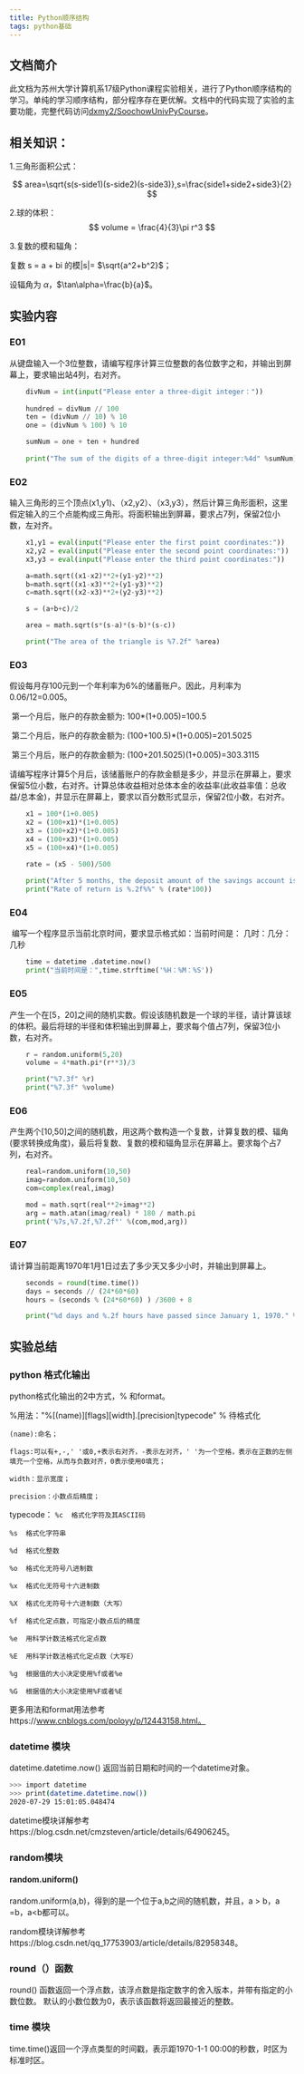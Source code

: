 ```yaml
---
title: Python顺序结构
tags: python基础 
---
```

## 文档简介

​		此文档为苏州大学计算机系17级Python课程实验相关，进行了Python顺序结构的学习。单纯的学习顺序结构，部分程序存在更优解。文档中的代码实现了实验的主要功能，完整代码访问[dxmy2/SoochowUnivPyCourse](https://github.com/dxmy2/SoochowUnivPyCourse)。

## 相关知识：

1.三角形面积公式：

$$
area=\sqrt{s(s-side1)(s-side2)(s-side3)},s=\frac{side1+side2+side3}{2}
$$

2.球的体积：
$$
volume = \frac{4}{3}\pi r^3
$$

3.复数的模和辐角：

复数 s = a + bi 的模|s|= $\sqrt{a^2+b^2}$；

设辐角为 $\alpha$，$\tan\alpha=\frac{b}{a}$。

## 实验内容

### E01

​		从键盘输入一个3位整数，请编写程序计算三位整数的各位数字之和，并输出到屏幕上，要求输出站4列，右对齐。

```python
	divNum = int(input("Please enter a three-digit integer："))
    
    hundred = divNum // 100
    ten = (divNum // 10) % 10
    one = (divNum % 100) % 10

    sumNum = one + ten + hundred
    
    print("The sum of the digits of a three-digit integer:%4d" %sumNum)
```

### E02

​		输入三角形的三个顶点(x1,y1)、（x2,y2）、（x3,y3），然后计算三角形面积，这里假定输入的三个点能构成三角形。将面积输出到屏幕，要求占7列，保留2位小数，左对齐。

```python
    x1,y1 = eval(input("Please enter the first point coordinates:"))
    x2,y2 = eval(input("Please enter the second point coordinates:"))
    x3,y3 = eval(input("Please enter the third point coordinates:"))

    a=math.sqrt((x1-x2)**2+(y1-y2)**2)
    b=math.sqrt((x1-x3)**2+(y1-y3)**2)
    c=math.sqrt((x2-x3)**2+(y2-y3)**2)

    s = (a+b+c)/2

    area = math.sqrt(s*(s-a)*(s-b)*(s-c))

    print("The area of the triangle is %7.2f" %area)
```

### E03

​		假设每月存100元到一个年利率为6%的储蓄账户。因此，月利率为0.06/12=0.005。

​		第一个月后，账户的存款金额为: 100*(1+0.005)=100.5

​		第二个月后，账户的存款金额为: (100+100.5)*(1+0.005)=201.5025

​		第三个月后，账户的存款金额为: (100+201.5025)(1+0.005)=303.3115

​		请编写程序计算5个月后，该储蓄账户的存款金额是多少，并显示在屏幕上，要求保留5位小数，右对齐。计算总体收益相对总体本金的收益率(此收益率值：总收益/总本金)，并显示在屏幕上，要求以百分数形式显示，保留2位小数，右对齐。

```python
    x1 = 100*(1+0.005)
    x2 = (100+x1)*(1+0.005)
    x3 = (100+x2)*(1+0.005)
    x4 = (100+x3)*(1+0.005)
    x5 = (100+x4)*(1+0.005)

    rate = (x5 - 500)/500
    
    print("After 5 months, the deposit amount of the savings account is %.5f" %x5)
    print("Rate of return is %.2f%%" % (rate*100))
```



### E04

​		编写一个程序显示当前北京时间，要求显示格式如：当前时间是： 几时：几分：几秒

```python
    time = datetime .datetime.now()
    print("当前时间是：",time.strftime('%H：%M：%S'))
```



### E05

​		产生一个在[5，20]之间的随机实数。假设该随机数是一个球的半径，请计算该球的体积。最后将球的半径和体积输出到屏幕上，要求每个值占7列，保留3位小数，右对齐。

```python
    r = random.uniform(5,20)
    volume = 4*math.pi*(r**3)/3

    print("%7.3f" %r)
    print("%7.3f" %volume)
```



### E06

​		产生两个[10,50]之间的随机数，用这两个数构造一个复数，计算复数的模、辐角(要求转换成角度)，最后将复数、复数的模和辐角显示在屏幕上。要求每个占7列，右对齐。

```python
    real=random.uniform(10,50)
    imag=random.uniform(10,50)
    com=complex(real,imag)

    mod = math.sqrt(real**2+imag**2)
    arg = math.atan(imag/real) * 180 / math.pi
    print('%7s,%7.2f,%7.2f°' %(com,mod,arg))
```



### E07

​		请计算当前距离1970年1月1日过去了多少天又多少小时，并输出到屏幕上。

```python
    seconds = round(time.time())
    days = seconds // (24*60*60)
    hours = (seconds % (24*60*60) ) /3600 + 8

    print("%d days and %.2f hours have passed since January 1, 1970." %(days,hours))
```

## 实验总结

### python 格式化输出

python格式化输出的2中方式，% 和format。

%用法："%\[(name)]\[flags\][width].[precision]typecode" % 待格式化

`(name):命名；`

`flags:可以有+,-,' '或0,+表示右对齐，-表示左对齐，' '为一个空格，表示在正数的左侧填充一个空格，从而与负数对齐，0表示使用0填充；`

`width：显示宽度；`

`precision：小数点后精度；`

typecode：
`%c  格式化字符及其ASCII码`

`%s  格式化字符串`

`%d  格式化整数`

`%o  格式化无符号八进制数`

`%x  格式化无符号十六进制数`

`%X  格式化无符号十六进制数（大写）`

`%f  格式化定点数，可指定小数点后的精度`

`%e  用科学计数法格式化定点数`

`%E  用科学计数法格式化定点数（大写E）`

`%g  根据值的大小决定使用%f或者%e`

`%G  根据值的大小决定使用%F或者%E`

更多用法和format用法参考https://www.cnblogs.com/poloyy/p/12443158.html。

### datetime 模块

datetime.datetime.now() 返回当前日期和时间的一个datetime对象。
```bash
>>> import datetime
>>> print(datetime.datetime.now())
2020-07-29 15:01:05.048474
```

datetime模块详解参考https://blog.csdn.net/cmzsteven/article/details/64906245。

### random模块

#### random.uniform()

random.uniform(a,b)，得到的是一个位于a,b之间的随机数，并且，a > b，a =b，a<b都可以。

random模块详解参考https://blog.csdn.net/qq_17753903/article/details/82958348。

### round（）函数

round() 函数返回一个浮点数，该浮点数是指定数字的舍入版本，并带有指定的小数位数。 默认的小数位数为0，表示该函数将返回最接近的整数。

### time 模块

time.time()返回一个浮点类型的时间戳，表示距1970-1-1 00:00的秒数，时区为标准时区。
